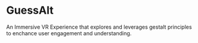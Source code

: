 # GuessAlt
An Immersive VR Experience that explores and leverages gestalt principles to enchance user engagement and understanding.
